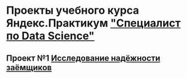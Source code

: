 # Проекты учебного курса Яндекс.Практикум ["Специалист по Data Science"](https://practicum.yandex.ru/data-scientist/)
## Проект №1 [Исследование надёжности заёмщиков](https://github.com/pervenaev/Yandex_Practicum_Projects/blob/main/1_%D0%98%D1%81%D1%81%D0%BB%D0%B5%D0%B4%D0%BE%D0%B2%D0%B0%D0%BD%D0%B8%D0%B5%20%D0%BD%D0%B0%D0%B4%D0%B5%D0%B6%D0%BD%D0%BE%D1%81%D1%82%D0%B8%20%D0%B7%D0%B0%D0%B5%D0%BC%D1%89%D0%B8%D0%BA%D0%BE%D0%B2.ipynb)

